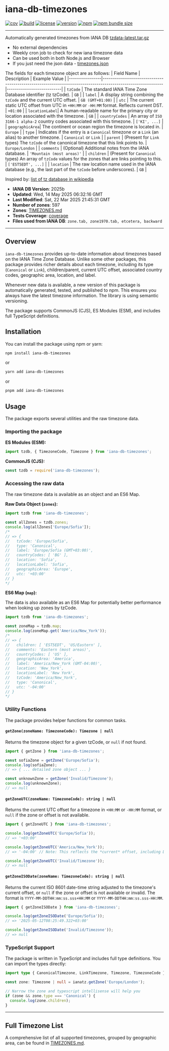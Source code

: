 # iana-db-timezones

[![cov](https://petarzarkov.github.io/iana-timezones/coverage.svg)](https://petarzarkov.github.io/iana-timezones)
[![build](https://github.com/petarzarkov/iana-timezones/actions/workflows/build.yml/badge.svg?branch=main)](https://github.com/petarzarkov/iana-timezones/actions)
[![license](https://img.shields.io/badge/License-MIT-yellow.svg)](LICENSE)
[![version](https://img.shields.io/npm/v/iana-db-timezones?label=version)](https://www.npmjs.com/package/iana-db-timezones)
[![npm](https://img.shields.io/npm/dt/iana-db-timezones?label=npm-downloads)](https://www.npmjs.com/package/iana-db-timezones)
[![npm bundle size](https://img.shields.io/bundlephobia/min/iana-db-timezones?label=size)](https://www.npmjs.com/package/iana-db-timezones)

******

Automatically generated timezones from IANA DB [tzdata-latest.tar.gz](https://www.iana.org/time-zones/repository/tzdata-latest.tar.gz)

- No external dependencies
- Weekly cron job to check for new iana timezone data
- Can be used both in both Node.js and Browser
- If you just need the json data - [timezones.json](https://github.com/petarzarkov/iana-timezones/blob/main/timezones.json)

The fields for each timezone object are as follows:
  | Field Name     | Description                                                                                                | Example Value             |
  |----------------|------------------------------------------------------------------------------------------------------------|---------------------------|
  | `tzCode`         | The standard IANA Time Zone Database identifier (tz tzCode).                                                 | `GB`            |
  | `label`        | A display string combining the `tzCode` and the current UTC offset.                                        | `GB (GMT+01:00)`           |
  | `utc`          | The current static UTC offset from UTC in `+HH:MM` or `-HH:MM` format. Reflects current DST.         | `+01:00`             |
  | `locationLabel`| A human-readable name for the primary city or location associated with the timezone.                         | `GB`   |
  | `countryCodes` | An array of `ISO 3166-1 alpha-2` country codes associated with this timezone.                            | `['KI', ...]` |
  | `geographicArea`| The continent or ocean region the timezone is located in.                                                  | `Europe`  |
  | `type`         | Indicates if the entry is a `Canonical` timezone or a `Link` (an alias) to another timezone.             | `Canonical` or `Link` |
  | `parent`       | (Present for `Link` types) The `tzCode` of the canonical timezone that this link points to.              | `Europe/London`         |
  | `comments`     | (Optional) Additional notes from the IANA database.                                                      | `'Mountain (most areas)'`         |
  | `children`     | (Present for `Canonical` types) An array of `tzCode` values for the zones that are links pointing to this. | `['EST5EDT', ...]`      |
  | `location`     | The raw location name used in the IANA database (e.g., the last part of the `tzCode` before underscores).    | `GB`        |
  

Inspired by: [list of tz database in wikipedia](https://en.wikipedia.org/wiki/List_of_tz_database_time_zones)

- **IANA DB Version**: 2025b
- **Updated**: Wed, 14 May 2025 06:32:16 GMT
- **Last Modified**: Sat, 22 Mar 2025 21:45:31 GMT
- **Number of zones**: 597
- **Zones**: [TIMEZONES.md](https://github.com/petarzarkov/iana-timezones/blob/main/TIMEZONES.md)
- **Tests Coverage**: [coverage](https://petarzarkov.github.io/iana-timezones)
- **Files used from IANA DB**: `zone.tab, zone1970.tab, etcetera, backward`

******

## Overview

`iana-db-timezones` provides up-to-date information about timezones based on the IANA Time Zone Database. Unlike some other packages, this package provides richer details about each timezone, including its type (`Canonical` or `Link`), children/parent, current UTC offset, associated country codes, geographic area, location, and label.

Whenever new data is available, a new version of this package is automatically generated, tested, and published to npm. This ensures you always have the latest timezone information. The library is using semantic versioning.

The package supports CommonJS (CJS), ES Modules (ESM), and includes full TypeScript definitions.

## Installation

You can install the package using npm or yarn:

```bash
npm install iana-db-timezones
```

or

```bash
yarn add iana-db-timezones
```

or

```bash
pnpm add iana-db-timezones
```

## Usage

The package exports several utilities and the raw timezone data.

### Importing the package

**ES Modules (ESM):**

```javascript
import tzdb, { TimezoneCode, Timezone } from 'iana-db-timezones';
```

**CommonJS (CJS):**

```javascript
const tzdb = require('iana-db-timezones');
```

### Accessing the raw data

The raw timezone data is available as an object and an ES6 Map.

**Raw Data Object (`zones`):**

```javascript
import tzdb from 'iana-db-timezones';

const allZones = tzdb.zones;
console.log(allZones['Europe/Sofia']);
/*
// => {
//   tzCode: 'Europe/Sofia',
//   type: 'Canonical',
//   label: 'Europe/Sofia (GMT+03:00)',
//   countryCodes: [ 'BG' ],
//   location: 'Sofia',
//   locationLabel: 'Sofia',
//   geographicArea: 'Europe',
//   utc: '+03:00'
// }
*/
```

**ES6 Map (`map`):**

The data is also available as an ES6 Map for potentially better performance when looking up zones by tzCode.

```javascript
import tzdb from 'iana-db-timezones';

const zoneMap = tzdb.map;
console.log(zoneMap.get('America/New_York'));
/*
// => {
//   children: [ 'EST5EDT', 'US/Eastern' ],
//   comments: 'Eastern (most areas)',
//   countryCodes: [ 'US' ],
//   geographicArea: 'America',
//   label: 'America/New_York (GMT-04:00)',
//   location: 'New_York',
//   locationLabel: 'New York',
//   tzCode: 'America/New_York',
//   type: 'Canonical',
//   utc: '-04:00'
// }
*/
```

### Utility Functions

The package provides helper functions for common tasks.

#### `getZone(zoneName: TimezoneCode): Timezone | null`

Returns the timezone object for a given tzCode, or `null` if not found.

```javascript
import { getZone } from 'iana-db-timezones';

const sofiaZone = getZone('Europe/Sofia');
console.log(sofiaZone);
// => { ... detailed zone object ... }

const unknownZone = getZone('Invalid/Timezone');
console.log(unknownZone);
// => null
```

#### `getZoneUTC(zoneName: TimezoneCode): string | null`

Returns the current UTC offset for a timezone in `+HH:MM` or `-HH:MM` format, or `null` if the zone or offset is not available.

```javascript
import { getZoneUTC } from 'iana-db-timezones';

console.log(getZoneUTC('Europe/Sofia'));
// => '+03:00'

console.log(getZoneUTC('America/New_York'));
// => '-04:00' // Note: This reflects the *current* offset, including DST if applicable.

console.log(getZoneUTC('Invalid/Timezone'));
// => null
```

#### `getZoneISODate(zoneName: TimezoneCode): string | null`

Returns the current ISO 8601 date-time string adjusted to the timezone's current offset, or `null` if the zone or offset is not available or invalid. The format is `YYYY-MM-DDTHH:mm:ss.sss+HH:MM` or `YYYY-MM-DDTHH:mm:ss.sss-HH:MM`.

```javascript
import { getZoneISODate } from 'iana-db-timezones';

console.log(getZoneISODate('Europe/Sofia'));
// => '2025-05-12T08:25:49.322+03:00'

console.log(getZoneISODate('Invalid/Timezone'));
// => null
```

### TypeScript Support

The package is written in TypeScript and includes full type definitions. You can import the types directly:

```typescript
import type { CanonicalTimezone, LinkTimezone, Timezone, TimezoneCode } from 'iana-db-timezones';

const zone: Timezone | null = ianatz.getZone('Europe/London');

// Narrow the zone and typescript intellisense will help you
if (zone && zone.type === 'Canonical') {
  console.log(zone.children);
}
```

---

## Full Timezone List

A comprehensive list of all supported timezones, grouped by geographic area, can be found in [TIMEZONES.md](https://github.com/petarzarkov/iana-timezones/blob/main/TIMEZONES.md).

